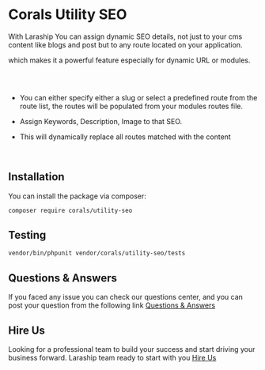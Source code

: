 # Corals Utility SEO

With Laraship You can assign dynamic SEO details, not just to your cms content like blogs and post but to any route located on your application.

which makes it a powerful feature especially for dynamic URL or modules.

<p><img src="https://www.laraship.com/wp-content/uploads/2020/06/larave-seo-manager-1024x580.jpg" alt=""></p>
<p>&nbsp;</p>

- You can either specify either a slug or select a predefined route from the route list, the routes will be populated from your modules routes file.

- Assign Keywords, Description, Image to that SEO.

- This will dynamically replace all routes matched with the content

<p>&nbsp;</p>

## Installation

You can install the package via composer:

```bash
composer require corals/utility-seo
```

## Testing

```bash
vendor/bin/phpunit vendor/corals/utility-seo/tests 
```

## Questions & Answers
If you faced any issue you can check our questions center, and you can post your question from the following link
[Questions & Answers](https://www.laraship.com/laraship-questions/)  


## Hire Us
Looking for a professional team to build your success and start driving your business forward.
Laraship team ready to start with you [Hire Us](https://www.laraship.com/contact)

